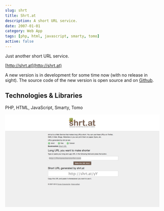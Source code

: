 ```yaml
---
slug: shrt
title: Shrt.at
description: A short URL service.
date: 2007-01-01
category: Web App
tags: [php, html, javascript, smarty, tomo]
active: false
---
```


Just another short URL service.

[http://shrt.at](http://shrt.at)

A new version is in development for some time now (with no release in sight). The source code of the new version is open source and on [Github](https://github.com/florianeckerstorfer/shrt.at).

## Technologies &amp; Libraries

PHP, HTML, JavaScript, Smarty, Tomo

![Screenshot of a shortened URL](shrt-1.png)
